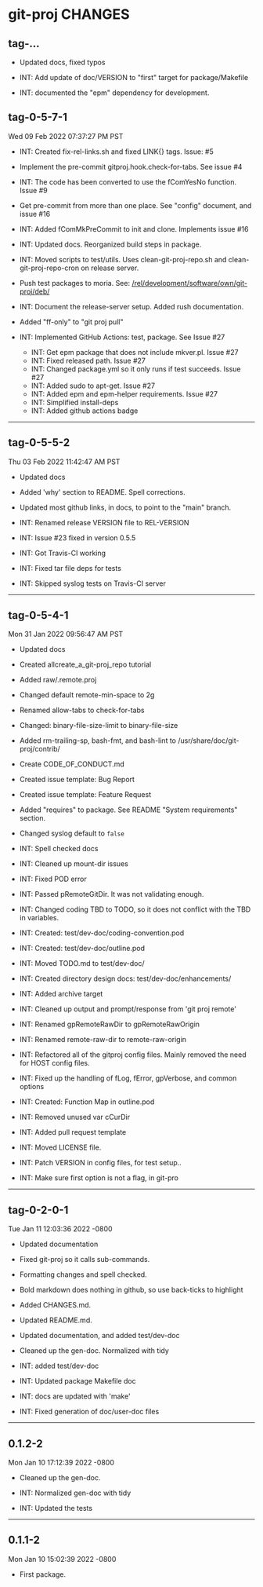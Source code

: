 # git-proj CHANGES

## tag-...

* Updated docs, fixed typos

* INT: Add update of doc/VERSION to "first" target for package/Makefile

* INT: documented the "epm" dependency for development.

## tag-0-5-7-1

Wed 09 Feb 2022 07:37:27 PM PST

* INT: Created fix-rel-links.sh and fixed LINK{} tags. Issue: #5

* Implement the pre-commit gitproj.hook.check-for-tabs. See issue #4

* INT: The code has been converted to use the fComYesNo function. Issue #9

* Get pre-commit from more than one place. See "config" document, and issue #16

* INT: Added fComMkPreCommit to init and clone. Implements issue #16

* INT: Updated docs. Reorganized build steps in package.

* INT: Moved scripts to test/utils. Uses clean-git-proj-repo.sh and clean-git-proj-repo-cron on release server.

* Push test packages to moria. See: [/rel/development/software/own/git-proj/deb/](https://moria.whyayh.com/rel/development/software/own/git-proj/deb/)

* INT: Document the release-server setup. Added rush documentation.

* Added "ff-only" to "git proj pull"

* INT: Implemented GitHub Actions: test, package. See Issue #27

    * INT: Get epm package that does not include mkver.pl. Issue #27
    * INT: Fixed released path. Issue #27
    * INT: Changed package.yml so it only runs if test succeeds. Issue #27
    * INT: Added sudo to apt-get. Issue #27
    * INT: Added epm and epm-helper requirements. Issue #27
    * INT: Simplified install-deps
    * INT: Added github actions badge

----------

## tag-0-5-5-2

Thu 03 Feb 2022 11:42:47 AM PST

* Updated docs

* Added 'why' section to README. Spell corrections.

* Updated most github links, in docs, to point to the "main" branch.

* INT: Renamed release VERSION file to REL-VERSION

* INT: Issue #23 fixed in version 0.5.5

* INT: Got Travis-CI working

* INT: Fixed tar file deps for tests

* INT: Skipped syslog tests on Travis-CI server

----------

## tag-0-5-4-1

Mon 31 Jan 2022 09:56:47 AM PST

* Updated docs

* Created allcreate_a_git-proj_repo tutorial

* Added raw/.remote.proj

* Changed default remote-min-space to 2g

* Renamed allow-tabs to check-for-tabs

* Changed: binary-file-size-limit to binary-file-size

* Added rm-trailing-sp, bash-fmt, and bash-lint to
      /usr/share/doc/git-proj/contrib/

* Create CODE_OF_CONDUCT.md

* Created issue template: Bug Report

* Created issue template: Feature Request

* Added "requires" to package. See README "System requirements"
    section.

* Changed syslog default to `false`

* INT: Spell checked docs

* INT: Cleaned up mount-dir issues

* INT: Fixed POD error

* INT: Passed pRemoteGitDir. It was not validating enough.

* INT: Changed coding TBD to TODO, so it does not conflict with the
  TBD in variables.

* INT: Created: test/dev-doc/coding-convention.pod

* INT: Created: test/dev-doc/outline.pod

* INT: Moved TODO.md to test/dev-doc/

* INT: Created directory design docs: test/dev-doc/enhancements/

* INT: Added archive target

* INT: Cleaned up output and prompt/response from 'git proj remote'

* INT: Renamed gpRemoteRawDir to gpRemoteRawOrigin

* INT: Renamed remote-raw-dir to remote-raw-origin

* INT: Refactored all of the gitproj config files. Mainly removed the
need for HOST config files.

* INT: Fixed up the handling of fLog, fError, gpVerbose, and common
  options

* INT: Created: Function Map in outline.pod

* INT: Removed unused var cCurDir

* INT: Added pull request template

* INT: Moved LICENSE file.

* INT: Patch VERSION in config files, for test setup..

* INT: Make sure first option is not a flag, in git-pro

----------

## tag-0-2-0-1

Tue Jan 11 12:03:36 2022 -0800

* Updated documentation

* Fixed git-proj so it calls sub-commands.

* Formatting changes and spell checked.

* Bold markdown does nothing in github, so use back-ticks to highlight

* Added CHANGES.md.

* Updated README.md.

* Updated documentation, and added test/dev-doc

* Cleaned up the gen-doc. Normalized with tidy

* INT: added test/dev-doc

* INT: Updated package Makefile doc

* INT: docs are updated with 'make'

* INT: Fixed generation of doc/user-doc files

----------

## 0.1.2-2

Mon Jan 10 17:12:39 2022 -0800

* Cleaned up the gen-doc.

* INT: Normalized gen-doc with tidy

* INT: Updated the tests

----------

## 0.1.1-2

Mon Jan 10 15:02:39 2022 -0800

* First package.
